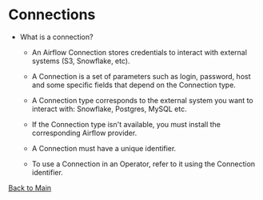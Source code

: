 # Connections

- What is a connection?

    - An Airflow Connection stores credentials to interact with external systems (S3, Snowflake, etc).
        
    - A Connection is a set of parameters such as login, password, host and some specific fields that depend on the Connection type.
    
    - A Connection type corresponds to the external system you want to interact with: Snowflake, Postgres, MySQL etc.
    
    - If the Connection type isn't available, you must install the corresponding Airflow provider.
    
    - A Connection must have a unique identifier.
    
    - To use a Connection in an Operator, refer to it using the Connection identifier.


[Back to Main](https://github.com/seltons1/airflow-fundamentals-certification/blob/main/README.md)